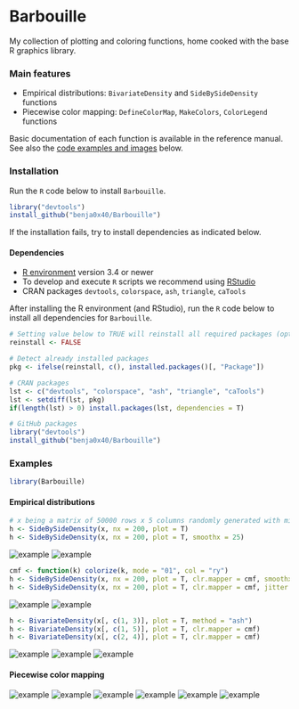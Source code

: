 Barbouille
================================================================================

My collection of plotting and coloring functions, home cooked with the base
R graphics library.

### Main features

* Empirical distributions: `BivariateDensity` and `SideBySideDensity` functions
* Piecewise color mapping: `DefineColorMap`, `MakeColors`, `ColorLegend` functions

Basic documentation of each function is available in the reference manual.  
See also the [code examples and images](#examples) below.

### Installation

Run the `R` code below to install `Barbouille`.

```R
library("devtools")
install_github("benja0x40/Barbouille")
```

If the installation fails, try to install dependencies as indicated below.

#### Dependencies
  - [R environment](https://www.r-project.org/) version 3.4 or newer
  - To develop and execute `R` scripts we recommend using [RStudio](https://www.rstudio.com/products/rstudio/download)
  - CRAN packages `devtools`, `colorspace`, `ash`, `triangle`, `caTools`

After installing the R environment (and RStudio), run the `R` code below
to install all dependencies for `Barbouille`.

```R
# Setting value below to TRUE will reinstall all required packages (optional)
reinstall <- FALSE

# Detect already installed packages
pkg <- ifelse(reinstall, c(), installed.packages()[, "Package"])

# CRAN packages
lst <- c("devtools", "colorspace", "ash", "triangle", "caTools")
lst <- setdiff(lst, pkg)
if(length(lst) > 0) install.packages(lst, dependencies = T)

# GitHub packages
library("devtools")
install_github("benja0x40/Barbouille")
```

### <a name="examples"></a>Examples

```r
library(Barbouille)
```

#### Empirical distributions

```r
# x being a matrix of 50000 rows x 5 columns randomly generated with mixtures of normal distributions
h <- SideBySideDensity(x, nx = 200, plot = T)
h <- SideBySideDensity(x, nx = 200, plot = T, smoothx = 25)
```

![](./images/gallery/barbouille_07.png "example")
![](./images/gallery/barbouille_08.png "example")

```r
cmf <- function(k) colorize(k, mode = "01", col = "ry")
h <- SideBySideDensity(x, nx = 200, plot = T, clr.mapper = cmf, smoothx = 5)
h <- SideBySideDensity(x, nx = 200, plot = T, clr.mapper = cmf, jitter = "norm")
```

![](./images/gallery/barbouille_10.png "example")
![](./images/gallery/barbouille_09.png "example")

```r
h <- BivariateDensity(x[, c(1, 3)], plot = T, method = "ash")
h <- BivariateDensity(x[, c(1, 5)], plot = T, clr.mapper = cmf)
h <- BivariateDensity(x[, c(2, 4)], plot = T, clr.mapper = cmf)
```

![](./images/gallery/barbouille_11.png "example")
![](./images/gallery/barbouille_12.png "example")
![](./images/gallery/barbouille_13.png "example")

#### Piecewise color mapping

![](./images/gallery/barbouille_01.png "example")
![](./images/gallery/barbouille_03.png "example")
![](./images/gallery/barbouille_05.png "example")
![](./images/gallery/barbouille_02.png "example")
![](./images/gallery/barbouille_04.png "example")
![](./images/gallery/barbouille_06.png "example")
